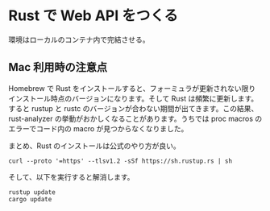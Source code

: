 # Rust で Web API をつくる

環境はローカルのコンテナ内で完結させる。

## Mac 利用時の注意点

Homebrew で Rust をインストールすると、フォーミュラが更新されない限りインストール時点のバージョンになります。そして Rust は頻繁に更新します。すると rustup と rustc のバージョンが合わない期間が出てきます。この結果、rust-analyzer の挙動がおかしくなることがあります。うちでは proc macros のエラーでコード内の macro が見つからなくなりました。

まとめ、Rust のインストールは公式のやり方が良い。

```shell
curl --proto '=https' --tlsv1.2 -sSf https://sh.rustup.rs | sh
```

そして、以下を実行すると解消します。

```shell
rustup update
cargo update
```
